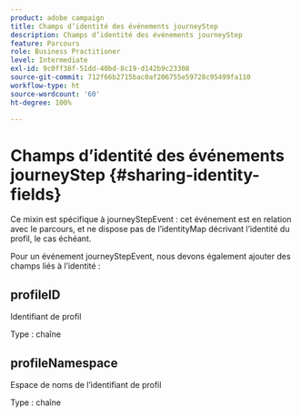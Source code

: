 ```yaml
---
product: adobe campaign
title: Champs d’identité des événements journeyStep
description: Champs d’identité des événements journeyStep
feature: Parcours
role: Business Practitioner
level: Intermediate
exl-id: 9c0ff38f-51dd-40bd-8c19-d142b9c23308
source-git-commit: 712f66b2715bac0af206755e59728c95499fa110
workflow-type: ht
source-wordcount: '60'
ht-degree: 100%

---
```


# Champs d’identité des événements journeyStep {#sharing-identity-fields}

Ce mixin est spécifique à journeyStepEvent : cet événement est en relation avec le parcours, et ne dispose pas de l’identityMap décrivant l’identité du profil, le cas échéant.

Pour un événement journeyStepEvent, nous devons également ajouter des champs liés à l’identité :

## profileID

Identifiant de profil

Type : chaîne

## profileNamespace

Espace de noms de l’identifiant de profil

Type : chaîne
